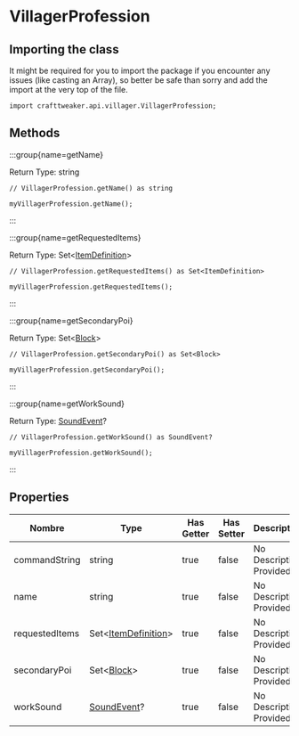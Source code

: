 # VillagerProfession

## Importing the class

It might be required for you to import the package if you encounter any issues (like casting an Array), so better be safe than sorry and add the import at the very top of the file.
```zenscript
import crafttweaker.api.villager.VillagerProfession;
```


## Methods

:::group{name=getName}

Return Type: string

```zenscript
// VillagerProfession.getName() as string

myVillagerProfession.getName();
```

:::

:::group{name=getRequestedItems}

Return Type: Set&lt;[ItemDefinition](/vanilla/api/item/ItemDefinition)&gt;

```zenscript
// VillagerProfession.getRequestedItems() as Set<ItemDefinition>

myVillagerProfession.getRequestedItems();
```

:::

:::group{name=getSecondaryPoi}

Return Type: Set&lt;[Block](/vanilla/api/block/Block)&gt;

```zenscript
// VillagerProfession.getSecondaryPoi() as Set<Block>

myVillagerProfession.getSecondaryPoi();
```

:::

:::group{name=getWorkSound}

Return Type: [SoundEvent](/vanilla/api/sound/SoundEvent)?

```zenscript
// VillagerProfession.getWorkSound() as SoundEvent?

myVillagerProfession.getWorkSound();
```

:::


## Properties

| Nombre         | Type                                                                      | Has Getter | Has Setter | Description             |
| -------------- | ------------------------------------------------------------------------- | ---------- | ---------- | ----------------------- |
| commandString  | string                                                                    | true       | false      | No Description Provided |
| name           | string                                                                    | true       | false      | No Description Provided |
| requestedItems | Set&lt;[ItemDefinition](/vanilla/api/item/ItemDefinition)&gt; | true       | false      | No Description Provided |
| secondaryPoi   | Set&lt;[Block](/vanilla/api/block/Block)&gt;                  | true       | false      | No Description Provided |
| workSound      | [SoundEvent](/vanilla/api/sound/SoundEvent)?                              | true       | false      | No Description Provided |

